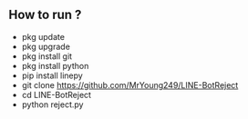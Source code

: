 How to run ?
------
- pkg update
- pkg upgrade
- pkg install git
- pkg install python
- pip install linepy
- git clone https://github.com/MrYoung249/LINE-BotReject
- cd LINE-BotReject
- python reject.py

